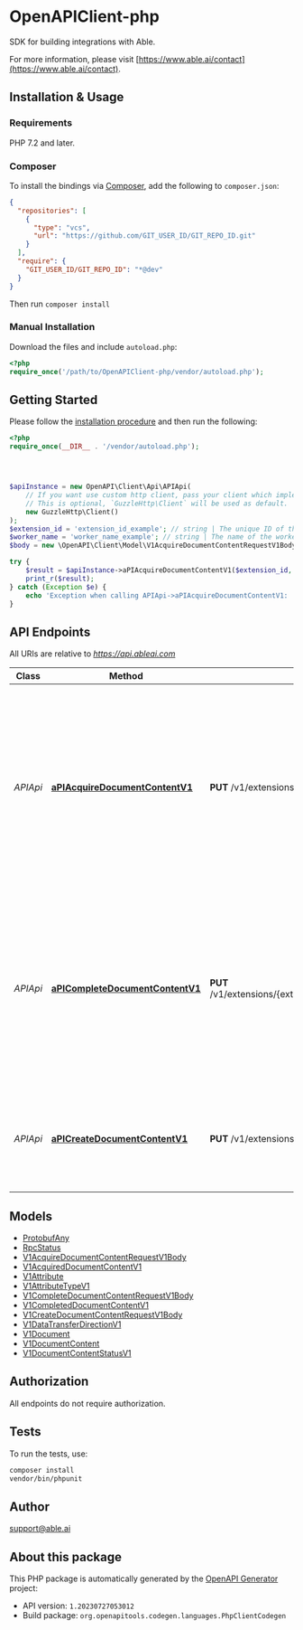# OpenAPIClient-php

SDK for building integrations with Able.

For more information, please visit [https://www.able.ai/contact](https://www.able.ai/contact).

## Installation & Usage

### Requirements

PHP 7.2 and later.

### Composer

To install the bindings via [Composer](https://getcomposer.org/), add the following to `composer.json`:

```json
{
  "repositories": [
    {
      "type": "vcs",
      "url": "https://github.com/GIT_USER_ID/GIT_REPO_ID.git"
    }
  ],
  "require": {
    "GIT_USER_ID/GIT_REPO_ID": "*@dev"
  }
}
```

Then run `composer install`

### Manual Installation

Download the files and include `autoload.php`:

```php
<?php
require_once('/path/to/OpenAPIClient-php/vendor/autoload.php');
```

## Getting Started

Please follow the [installation procedure](#installation--usage) and then run the following:

```php
<?php
require_once(__DIR__ . '/vendor/autoload.php');




$apiInstance = new OpenAPI\Client\Api\APIApi(
    // If you want use custom http client, pass your client which implements `GuzzleHttp\ClientInterface`.
    // This is optional, `GuzzleHttp\Client` will be used as default.
    new GuzzleHttp\Client()
);
$extension_id = 'extension_id_example'; // string | The unique ID of the extension.
$worker_name = 'worker_name_example'; // string | The name of the worker that will process the task.
$body = new \OpenAPI\Client\Model\V1AcquireDocumentContentRequestV1Body(); // \OpenAPI\Client\Model\V1AcquireDocumentContentRequestV1Body

try {
    $result = $apiInstance->aPIAcquireDocumentContentV1($extension_id, $worker_name, $body);
    print_r($result);
} catch (Exception $e) {
    echo 'Exception when calling APIApi->aPIAcquireDocumentContentV1: ', $e->getMessage(), PHP_EOL;
}

```

## API Endpoints

All URIs are relative to *https://api.ableai.com*

Class | Method | HTTP request | Description
------------ | ------------- | ------------- | -------------
*APIApi* | [**aPIAcquireDocumentContentV1**](docs/Api/APIApi.md#apiacquiredocumentcontentv1) | **PUT** /v1/extensions/{extensionId}/documentContentQueue/{workerName}/acquire | Acquires a DocumentContent task. The task represents a document to be processed and once acquired, should be processed within the expected execution time. If the task is not completed within the expected time, it will be made available for acquisition by other workers.
*APIApi* | [**aPICompleteDocumentContentV1**](docs/Api/APIApi.md#apicompletedocumentcontentv1) | **PUT** /v1/extensions/{extensionId}/documentContentQueue/{workerName}/complete/{documentContentId} | Completes a DocumentContent task. The task should be marked as complete after successful processing or if an error occurs during processing. If completed successfully, any extracted document attributes should be included in the completion request.
*APIApi* | [**aPICreateDocumentContentV1**](docs/Api/APIApi.md#apicreatedocumentcontentv1) | **PUT** /v1/extensions/{extensionId}/documentContent | Creates a new DocumentContent. The DocumentContent represents a document from an external system that needs to be processed.

## Models

- [ProtobufAny](docs/Model/ProtobufAny.md)
- [RpcStatus](docs/Model/RpcStatus.md)
- [V1AcquireDocumentContentRequestV1Body](docs/Model/V1AcquireDocumentContentRequestV1Body.md)
- [V1AcquiredDocumentContentV1](docs/Model/V1AcquiredDocumentContentV1.md)
- [V1Attribute](docs/Model/V1Attribute.md)
- [V1AttributeTypeV1](docs/Model/V1AttributeTypeV1.md)
- [V1CompleteDocumentContentRequestV1Body](docs/Model/V1CompleteDocumentContentRequestV1Body.md)
- [V1CompletedDocumentContentV1](docs/Model/V1CompletedDocumentContentV1.md)
- [V1CreateDocumentContentRequestV1Body](docs/Model/V1CreateDocumentContentRequestV1Body.md)
- [V1DataTransferDirectionV1](docs/Model/V1DataTransferDirectionV1.md)
- [V1Document](docs/Model/V1Document.md)
- [V1DocumentContent](docs/Model/V1DocumentContent.md)
- [V1DocumentContentStatusV1](docs/Model/V1DocumentContentStatusV1.md)

## Authorization
All endpoints do not require authorization.
## Tests

To run the tests, use:

```bash
composer install
vendor/bin/phpunit
```

## Author

support@able.ai

## About this package

This PHP package is automatically generated by the [OpenAPI Generator](https://openapi-generator.tech) project:

- API version: `1.20230727053012`
- Build package: `org.openapitools.codegen.languages.PhpClientCodegen`
